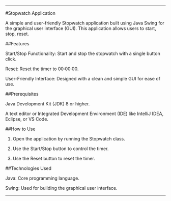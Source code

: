 
---

#Stopwatch Application

A simple and user-friendly Stopwatch application built using Java Swing for the graphical user interface (GUI). This application allows users to start, stop, reset.

##Features

Start/Stop Functionality: Start and stop the stopwatch with a single button click.

Reset: Reset the timer to 00:00:00.

User-Friendly Interface: Designed with a clean and simple GUI for ease of use.

##Prerequisites

Java Development Kit (JDK) 8 or higher.

A text editor or Integrated Development Environment (IDE) like IntelliJ IDEA, Eclipse, or VS Code.


##How to Use

1. Open the application by running the Stopwatch class.

2. Use the Start/Stop button to control the timer.

3. Use the Reset button to reset the timer.



##Technologies Used

Java: Core programming language.

Swing: Used for building the graphical user interface.

---
